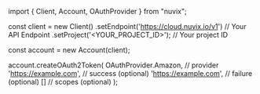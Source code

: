import { Client, Account, OAuthProvider } from "nuvix";

const client = new Client()
.setEndpoint('https://cloud.nuvix.io/v1') // Your API Endpoint
.setProject('<YOUR_PROJECT_ID>'); // Your project ID

const account = new Account(client);

account.createOAuth2Token(
OAuthProvider.Amazon, // provider
'https://example.com', // success (optional)
'https://example.com', // failure (optional)
[] // scopes (optional)
);
